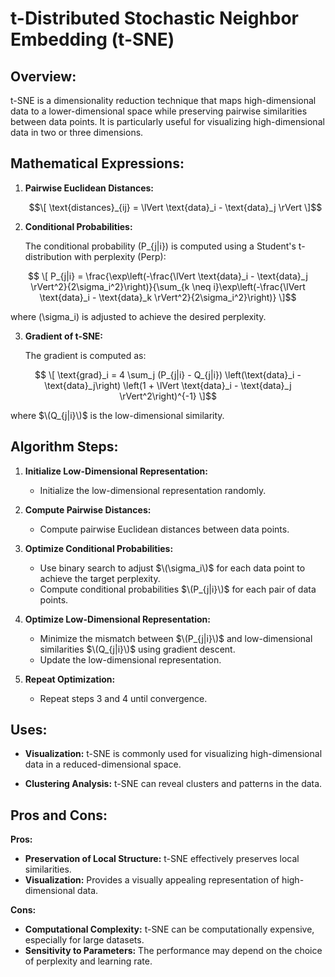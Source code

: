 # t-Distributed Stochastic Neighbor Embedding (t-SNE)

## Overview:

t-SNE is a dimensionality reduction technique that maps high-dimensional data to a lower-dimensional space while preserving pairwise similarities between data points. It is particularly useful for visualizing high-dimensional data in two or three dimensions.

## Mathematical Expressions:

1. **Pairwise Euclidean Distances:**

   $$\[ \text{distances}_{ij} = \lVert \text{data}_i - \text{data}_j \rVert \]$$

2. **Conditional Probabilities:**

   The conditional probability \(P_{j|i}\) is computed using a Student's t-distribution with perplexity \(Perp\):
```math
   \[ P_{j|i} = \frac{\exp\left(-\frac{\lVert \text{data}_i - \text{data}_j \rVert^2}{2\sigma_i^2}\right)}{\sum_{k \neq i}\exp\left(-\frac{\lVert \text{data}_i - \text{data}_k \rVert^2}{2\sigma_i^2}\right)} \]
```
   where \(\sigma_i\) is adjusted to achieve the desired perplexity.

3. **Gradient of t-SNE:**

   The gradient is computed as:
```math
   \[ \text{grad}_i = 4 \sum_j (P_{j|i} - Q_{j|i}) \left(\text{data}_i - \text{data}_j\right) \left(1 + \lVert \text{data}_i - \text{data}_j \rVert^2\right)^{-1} \]
```
   where $\(Q_{j|i}\)$ is the low-dimensional similarity.

## Algorithm Steps:

1. **Initialize Low-Dimensional Representation:**
   - Initialize the low-dimensional representation randomly.

2. **Compute Pairwise Distances:**
   - Compute pairwise Euclidean distances between data points.

3. **Optimize Conditional Probabilities:**
   - Use binary search to adjust $\(\sigma_i\)$ for each data point to achieve the target perplexity.
   - Compute conditional probabilities $\(P_{j|i}\)$ for each pair of data points.

4. **Optimize Low-Dimensional Representation:**
   - Minimize the mismatch between $\(P_{j|i}\)$ and low-dimensional similarities $\(Q_{j|i}\)$ using gradient descent.
   - Update the low-dimensional representation.

5. **Repeat Optimization:**
   - Repeat steps 3 and 4 until convergence.

## Uses:

- **Visualization:** t-SNE is commonly used for visualizing high-dimensional data in a reduced-dimensional space.
  
- **Clustering Analysis:** t-SNE can reveal clusters and patterns in the data.

## Pros and Cons:

**Pros:**
- **Preservation of Local Structure:** t-SNE effectively preserves local similarities.
- **Visualization:** Provides a visually appealing representation of high-dimensional data.

**Cons:**
- **Computational Complexity:** t-SNE can be computationally expensive, especially for large datasets.
- **Sensitivity to Parameters:** The performance may depend on the choice of perplexity and learning rate.
